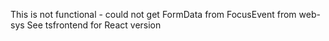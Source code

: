 This is not functional - could not get FormData from FocusEvent from
web-sys
See tsfrontend for React version
